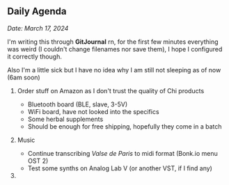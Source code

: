 ## Daily Agenda
*Date: March 17, 2024*

I'm writing this through **GitJournal** rn, for the first few minutes everything was weird (I couldn't change filenames nor save them), I hope I configured it correctly though.

Also I'm a little sick but I have no idea why I am still not sleeping as of now (6am soon)

1. Order stuff on Amazon as I don't trust the quality of Chi products 
   - Bluetooth board (BLE, slave, 3-5V)
   - WiFi board, have not looked into the specifics
   - Some herbal supplements 
   - Should be enough for free shipping, hopefully they come in a batch

2. Music
   - Continue transcribing *Valse de Paris* to midi format (Bonk.io menu OST 2)
   - Test some synths on Analog Lab V (or another VST, if I find any)

3.
